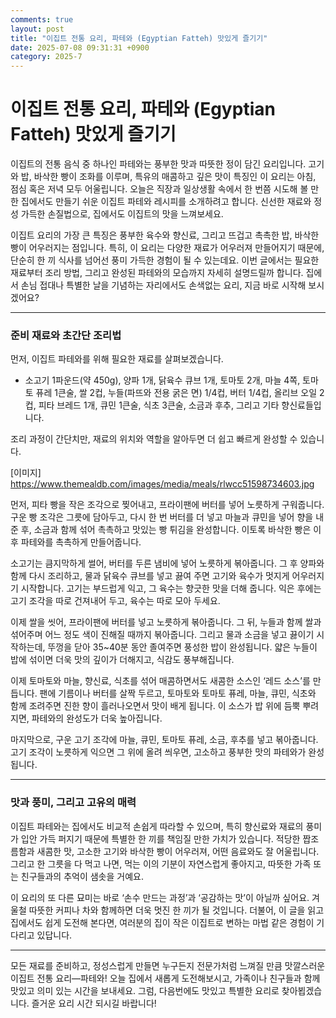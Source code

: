 ```yaml
---
comments: true
layout: post
title: "이집트 전통 요리, 파테와 (Egyptian Fatteh) 맛있게 즐기기"
date: 2025-07-08 09:31:31 +0900
category: 2025-7
---
```


# 이집트 전통 요리, 파테와 (Egyptian Fatteh) 맛있게 즐기기

이집트의 전통 음식 중 하나인 파테와는 풍부한 맛과 따뜻한 정이 담긴 요리입니다. 고기와 밥, 바삭한 빵이 조화를 이루며, 특유의 매콤하고 깊은 맛이 특징인 이 요리는 아침, 점심 혹은 저녁 모두 어울립니다. 오늘은 직장과 일상생활 속에서 한 번쯤 시도해 볼 만한 집에서도 만들기 쉬운 이집트 파테와 레시피를 소개하려고 합니다. 신선한 재료와 정성 가득한 손질법으로, 집에서도 이집트의 맛을 느껴보세요.

이집트 요리의 가장 큰 특징은 풍부한 육수와 향신료, 그리고 뜨겁고 촉촉한 밥, 바삭한 빵이 어우러지는 점입니다. 특히, 이 요리는 다양한 재료가 어우러져 만들어지기 때문에, 단순히 한 끼 식사를 넘어선 풍미 가득한 경험이 될 수 있는데요. 이번 글에서는 필요한 재료부터 조리 방법, 그리고 완성된 파테와의 모습까지 자세히 설명드릴까 합니다. 집에서 손님 접대나 특별한 날을 기념하는 자리에서도 손색없는 요리, 지금 바로 시작해 보시겠어요?

---

### 준비 재료와 초간단 조리법

먼저, 이집트 파테와를 위해 필요한 재료를 살펴보겠습니다. 

- 소고기 1파운드(약 450g), 양파 1개, 닭육수 큐브 1개, 토마토 2개, 마늘 4쪽, 토마토 퓨레 1큰술, 쌀 2컵, 누들(파뜨와 전용 굵은 면) 1/4컵, 버터 1/4컵, 올리브 오일 2컵, 피타 브레드 1개, 큐민 1큰술, 식초 3큰술, 소금과 후추, 그리고 기타 향신료들입니다.

조리 과정이 간단치만, 재료의 위치와 역할을 알아두면 더 쉽고 빠르게 완성할 수 있습니다.

[이미지]  
https://www.themealdb.com/images/media/meals/rlwcc51598734603.jpg

먼저, 피타 빵을 작은 조각으로 찢어내고, 프라이팬에 버터를 넣어 노릇하게 구워줍니다. 구운 빵 조각은 그릇에 담아두고, 다시 한 번 버터를 더 넣고 마늘과 큐민을 넣어 향을 내준 후, 소금과 함께 섞어 촉촉하고 맛있는 빵 튀김을 완성합니다. 이토록 바삭한 빵은 이후 파테와를 촉촉하게 만들어줍니다.

소고기는 큼지막하게 썰어, 버터를 두른 냄비에 넣어 노릇하게 볶아줍니다. 그 후 양파와 함께 다시 조리하고, 물과 닭육수 큐브를 넣고 끓여 주면 고기와 육수가 멋지게 어우러지기 시작합니다. 고기는 부드럽게 익고, 그 육수는 향긋한 맛을 더해 줍니다. 익은 후에는 고기 조각을 따로 건져내어 두고, 육수는 따로 모아 두세요.

이제 쌀을 씻어, 프라이팬에 버터를 넣고 노릇하게 볶아줍니다. 그 뒤, 누들과 함께 쌀과 섞어주며 어느 정도 색이 진해질 때까지 볶아줍니다. 그리고 물과 소금을 넣고 끓이기 시작하는데, 뚜껑을 닫아 35~40분 동안 졸여주면 풍성한 밥이 완성됩니다. 얇은 누들이 밥에 섞이면 더욱 맛의 깊이가 더해지고, 식감도 풍부해집니다.

이제 토마토와 마늘, 향신료, 식초를 섞어 매콤하면서도 새콤한 소스인 ‘레드 소스’를 만듭니다. 팬에 기름이나 버터를 살짝 두르고, 토마토와 토마토 퓨레, 마늘, 큐민, 식초와 함께 조려주면 진한 향이 흘러나오면서 맛이 배게 됩니다. 이 소스가 밥 위에 듬뿍 뿌려지면, 파테와의 완성도가 더욱 높아집니다.

마지막으로, 구운 고기 조각에 마늘, 큐민, 토마토 퓨레, 소금, 후추를 넣고 볶아줍니다. 고기 조각이 노릇하게 익으면 그 위에 올려 씌우면, 고소하고 풍부한 맛의 파테와가 완성됩니다.

---

### 맛과 풍미, 그리고 고유의 매력

이집트 파테와는 집에서도 비교적 손쉽게 따라할 수 있으며, 특히 향신료와 재료의 풍미가 입안 가득 퍼지기 때문에 특별한 한 끼를 책임질 만한 가치가 있습니다. 적당한 짭조름함과 새콤한 맛, 고소한 고기와 바삭한 빵이 어우러져, 어떤 음료와도 잘 어울립니다. 그리고 한 그릇을 다 먹고 나면, 먹는 이의 기분이 자연스럽게 좋아지고, 따뜻한 가족 또는 친구들과의 추억이 샘솟을 거예요. 

이 요리의 또 다른 묘미는 바로 ‘손수 만드는 과정’과 ‘공감하는 맛’이 아닐까 싶어요. 겨울철 따뜻한 커피나 차와 함께하면 더욱 멋진 한 끼가 될 것입니다. 더불어, 이 글을 읽고 집에서도 쉽게 도전해 본다면, 여러분의 집이 작은 이집트로 변하는 마법 같은 경험이 기다리고 있답니다.

---

모든 재료를 준비하고, 정성스럽게 만들면 누구든지 전문가처럼 느껴질 만큼 맛깔스러운 이집트 전통 요리—파테와! 오늘 집에서 새롭게 도전해보시고, 가족이나 친구들과 함께 맛있고 의미 있는 시간을 보내세요. 그럼, 다음번에도 맛있고 특별한 요리로 찾아뵙겠습니다. 즐거운 요리 시간 되시길 바랍니다!